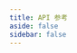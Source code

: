 ```yaml
---
title: API 参考
aside: false
sidebar: false
---
```


<script setup>
import referenceData from './data'

</script>

<reference-index :data="referenceData" />
